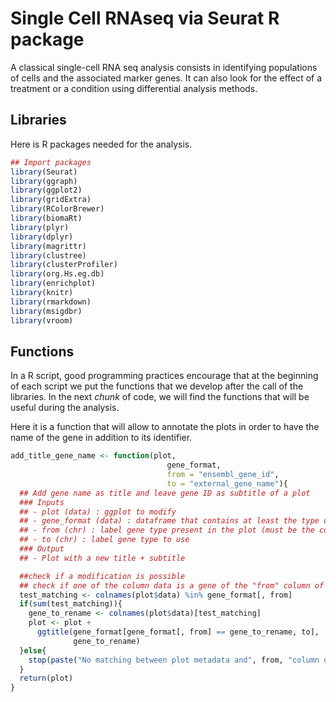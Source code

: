 # Single Cell RNAseq via Seurat R package

A classical single-cell RNA seq analysis consists in identifying populations
of cells and the associated marker genes. It can also look for the effect of
a treatment or a condition using differential analysis methods.

## Libraries

Here is R packages needed for the analysis.

``` r
## Import packages
library(Seurat)
library(ggraph)
library(ggplot2)
library(gridExtra)
library(RColorBrewer)
library(biomaRt)
library(plyr)
library(dplyr)
library(magrittr)
library(clustree)
library(clusterProfiler)
library(org.Hs.eg.db)
library(enrichplot)
library(knitr)
library(rmarkdown)
library(msigdbr)
library(vroom)
```

## Functions

In a R script, good programming practices encourage that at the beginning of
each script we put the functions that we develop after the call of the
libraries. In the next *chunk* of code, we will find the functions that will
be useful during the analysis.

Here it is a function that will allow to annotate the plots in order to have
the name of the gene in addition to its identifier.

``` r
add_title_gene_name <- function(plot,
                                   gene_format,
                                   from = "ensembl_gene_id",
                                   to = "external_gene_name"){
  ## Add gene name as title and leave gene ID as subtitle of a plot
  ### Inputs
  ## - plot (data) : ggplot to modify
  ## - gene_format (data) : dataframe that contains at least the type of gene id present in the plot (from) and the gene label type to use instead (to)
  ## - from (chr) : label gene type present in the plot (must be the column name of the annotated dataframe)
  ## - to (chr) : label gene type to use
  ### Output
  ## - Plot with a new title + subtitle

  ##check if a modification is possible
  ## check if one of the column data is a gene of the "from" column of gene_format
  test_matching <- colnames(plot$data) %in% gene_format[, from]
  if(sum(test_matching)){
    gene_to_rename <- colnames(plot$data)[test_matching]
    plot <- plot +
      ggtitle(gene_format[gene_format[, from] == gene_to_rename, to],
              gene_to_rename)
  }else{
    stop(paste("No matching between plot metadata and", from, "column of `gene_format` dataframe.\n", "Please check your parameters."))
  }
  return(plot)
}
```
